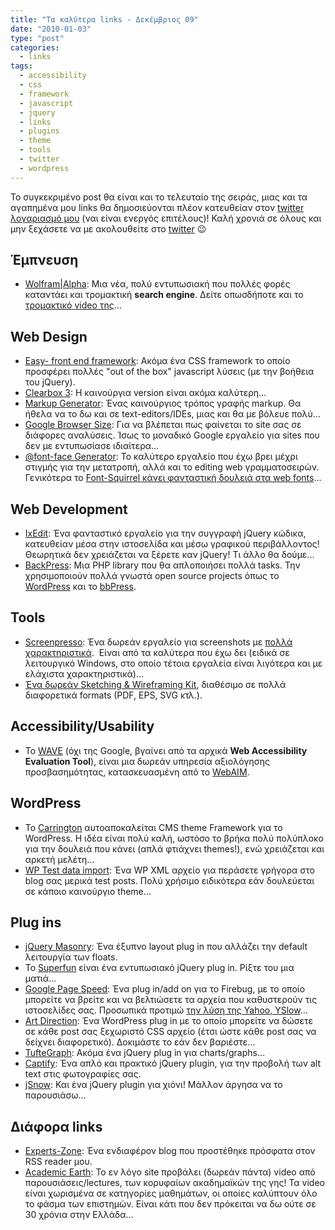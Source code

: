```yaml
---
title: "Τα καλύτερα links - Δεκέμβριος 09"
date: "2010-01-03"
type: "post"
categories:
  - links
tags:
  - accessibility
  - css
  - framework
  - javascript
  - jquery
  - links
  - plugins
  - theme
  - tools
  - twitter
  - wordpress
---
```


Το συγκεκριμένο post θα είναι και το τελευταίο της σειράς, μιας και τα αγαπημένα μου links θα δημοσιεύονται πλέον κατευθείαν στον [twitter λογαριασμό μου](http://twitter.com/tsevdos "Tsevdos on twitter!") (ναι είναι ενεργός επιτέλους)! Καλή χρονιά σε όλους και μην ξεχάσετε να με ακολουθείτε στο [twitter](http://twitter.com/tsevdos "Tsevdos twitter acoount") 😉

## Έμπνευση

- [Wolfram|Alpha](http://www.wolframalpha.com/ "Wolfram|Alpha"): Μια νέα, πολύ εντυπωσιακή που πολλές φορές καταντάει και τρομακτική **search engine**. Δείτε οπωσδήποτε και το [τρομακτικό video της](http://www.wolframalpha.com/screencast/introducingwolframalpha.html "Ιntroducing Wolfram|Alpha")...

## Web Design

- [Easy- front end framework](http://easyframework.com/ "Easy-front end framework"): Ακόμα ένα CSS framework το οποίο προσφέρει πολλές "out of the box" javascript λύσεις (με την βοήθεια του jQuery).
- [Clearbox 3](http://www.clearbox.hu/index_en.html "clearbox 3"): H καινούργια version είναι ακόμα καλύτερη...
- [Markup Generator](http://lab.xms.pl/markup-generator/ "Markup Generator"): Ένας καινούργιος τρόπος γραφής markup. Θα ήθελα να το δω και σε text-editors/IDEs, μιας και θα με βόλευε πολύ...
- [Google Browser Size](http://browsersize.googlelabs.com/ "Google Browser Size"): Για να βλέπεται πως φαίνεται το site σας σε διάφορες αναλύσεις. Ίσως το μοναδικό Google εργαλείο για sites που δεν με εντυπωσίασε ιδιαίτερα...
- [@font-face Generator](http://www.fontsquirrel.com/fontface/generator "@font-face Generator"): Το καλύτερο εργαλείο που έχω βρει μέχρι στιγμής για την μετατροπή, αλλά και το editing web γραμματοσειρών. Γενικότερα το [Font-Squirrel κάνει φανταστική δουλειά στα web fonts](http://www.fontsquirrel.com/fontface "HUNDREDS OF @FONT-FACE FONT KITS")...

## Web Development

- [IxEdit](http://www.ixedit.com/ "IxEdit"): Ένα φανταστικό εργαλείο για την συγγραφή jQuery κώδικα, κατευθείαν μέσα στην ιστοσελίδα και μέσω γραφικού περιβάλλοντος! Θεωρητικά δεν χρειάζεται να ξέρετε καν jQuery! Τι άλλο θα δούμε...
- [BackPress](http://backpress.org/ "BackPress PHP library"): Μια PHP library που θα απλοποιήσει πολλά tasks. Την χρησιμοποιούν πολλά γνωστά open source projects όπως το [WordPress](http://wordpress.org/ "Wordpress") και το [bbPress](http://bbpress.org/ "bbPress").

## Tools

- [Screenpresso](http://www.screenpresso.com/index.html "Screenpresso"): Ένα δωρεάν εργαλείο για screenshots με [πολλά χαρακτηριστικά](http://www.screenpresso.com/features.html "Screenpresso features").  Είναι από τα καλύτερα που έχω δει (ειδικά σε λειτουργικό Windows, στο οποίο τέτοια εργαλεία είναι λιγότερα και με ελάχιστα χαρακτηριστικά)...
- [Ένα δωρεάν Sketching & Wireframing Kit](http://www.jankoatwarpspeed.com/post/2009/12/24/sketching-wireframing-kit.aspx "Ένα δωρεάν Sketching & Wireframing Kit"), διαθέσιμο σε πολλά διαφορετικά formats (PDF, EPS, SVG κτλ.).

## Accessibility/Usability

- To [WAVE](http://wave.webaim.org/ "WAVE - Web Accessibility Evaluation Tool") (όχι της Google, βγαίνει από τα αρχικά **Web Accessibility Evaluation Tool**), είναι μια δωρεάν υπηρεσία αξιολόγησης προσβασημότητας, κατασκευασμένη από το [WebAIM](http://webaim.org/ "WebAIM - Web Accessibility in Mind").

## WordPress

- Το [Carrington](http://carringtontheme.com/ "Carrington - The CMS Theme Framework for WordPress") αυτοαποκαλείται CMS theme Framework για το WordPress. Η ιδέα είναι πολύ καλή, ωστόσο το βρήκα πολύ πολύπλοκο για την δουλειά που κάνει (απλά φτιάχνει themes!), ενώ χρειάζεται και αρκετή μελέτη...
- [WP Test data import](http://designwoop.com/2008/09/wordpress-xml-import-download/ "WP .XML Test Data Import"): Ένα WP XML αρχείο για περάσετε γρήγορα στο blog σας μερικά test posts. Πολύ χρήσιμο ειδικότερα εάν δουλεύεται σε κάποιο καινούργιο theme...

## Plug ins

- [jQuery Masonry](http://desandro.com/resources/jquery-masonry "jQuery Masonry"): Ένα έξυπνο layout plug in που αλλάζει την default λειτουργία των floats.
- Το [Superfun](http://www.fokistudios.com/superfun/ "SuperFun v0.16") είναι ένα εντυπωσιακό jQuery plug in. Ρίξτε του μια ματιά...
- [Google Page Speed](http://code.google.com/speed/page-speed/ "Google Page Speed"): Ένα plug in/add on για το Firebug, με το οποίο μπορείτε να βρείτε και να βελτιώσετε τα αρχεία που καθυστερούν τις ιστοσελίδες σας. Προσωπικά προτιμώ [την λύση της Yahoo, YSlow](http://developer.yahoo.com/yslow/ "Yahoo! YSlow")...
- [Art Direction](http://wordpress.org/extend/plugins/art-direction/ "Art Direction"): Ένα WordPress plug in με το οποίο μπορείτε να δώσετε σε κάθε post σας ξεχωριστό CSS αρχείο (έτσι ώστε κάθε post σας να δείχνει διαφορετικό). Δοκιμάστε το εάν δεν βαριέστε...
- [TufteGraph](http://xaviershay.github.com/tufte-graph/ "TufteGraph"): Ακόμα ένα jQuery plug in για charts/graphs...
- [Captify](http://thirdroute.com/projects/captify/ "Captify jQuery plugin"): Ένα απλό και πρακτικό jQuery plugin, για την προβολή των alt text στις φωτογραφίες σας.
- [jSnow](http://www.dummwiam.com/jSnow "jSnow"): Και ένα jQuery plugin για χιόνι! Μάλλον άργησα να το παρουσιάσω...

## Διάφορα links

- [Experts-Zone](http://www.experts-zone.gr/ "Experts-Zone blog"): Ένα ενδιαφέρον blog που προστέθηκε πρόσφατα στον RSS reader μου.
- [Academic Earth](http://www.academicearth.org/ "Academic Earth"): Το εν λόγο site προβάλει (δωρεάν πάντα) video από παρουσιάσεις/lectures, των κορυφαίων ακαδημαϊκών της γης! Τα video είναι χωρισμένα σε κατηγορίες μαθημάτων, οι οποίες καλύπτουν όλο το φάσμα των επιστημών. Είναι κάτι που δεν πρόκειται να δω ούτε σε 30 χρόνια στην Ελλάδα...
